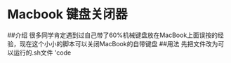 Macbook 键盘关闭器
=================
##介绍
很多同学肯定遇到过自己带了60%机械键盘放在MacBook上面误按的经验，现在这个小小的脚本可以关闭MacBook的自带键盘
##用法
先把文件改为可以运行的.sh文件
'code
